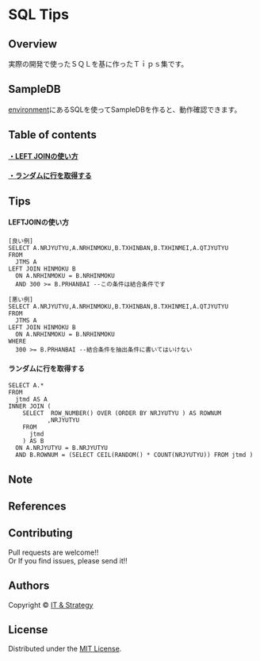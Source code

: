 SQL Tips
======================

## Overview  
実際の開発で使ったＳＱＬを基に作ったＴｉｐｓ集です。  

## SampleDB
[environment]にあるSQLを使ってSampleDBを作ると、動作確認できます。

[environment]: https://github.com/suzuki-takashi/SQL_Tips/tree/master/environment

## Table of contents

#### [・LEFT JOINの使い方](#LEFTJOINの使い方)
#### [・ランダムに行を取得する](#ランダムに行を取得する)

## Tips

#### LEFTJOINの使い方
    [良い例]
    SELECT A.NRJYUTYU,A.NRHINMOKU,B.TXHINBAN,B.TXHINMEI,A.QTJYUTYU
    FROM
      JTMS A
    LEFT JOIN HINMOKU B
      ON A.NRHINMOKU = B.NRHINMOKU
      AND 300 >= B.PRHANBAI --この条件は結合条件です
    
    [悪い例]
    SELECT A.NRJYUTYU,A.NRHINMOKU,B.TXHINBAN,B.TXHINMEI,A.QTJYUTYU
    FROM
      JTMS A
    LEFT JOIN HINMOKU B
      ON A.NRHINMOKU = B.NRHINMOKU
    WHERE
      300 >= B.PRHANBAI --結合条件を抽出条件に書いてはいけない


#### ランダムに行を取得する
    SELECT A.*
    FROM
      jtmd AS A
    INNER JOIN (
        SELECT  ROW_NUMBER() OVER (ORDER BY NRJYUTYU ) AS ROWNUM 
	           ,NRJYUTYU
        FROM
          jtmd
	    ) AS B
      ON A.NRJYUTYU = B.NRJYUTYU
      AND B.ROWNUM = (SELECT CEIL(RANDOM() * COUNT(NRJYUTYU)) FROM jtmd )



Note
-------

References
-------


Contributing
-------
Pull requests are welcome!!  
Or If you find issues, please send it!!

Authors
----------
Copyright &copy; [IT & Strategy](http://suzukitakashi.net/)  
  
License
----------
Distributed under the [MIT License][mit].
 
[MIT]: http://www.opensource.org/licenses/mit-license.php
